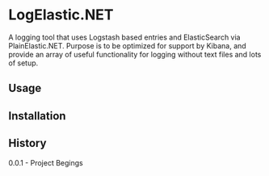 LogElastic.NET
===================

A logging tool that uses Logstash based entries and ElasticSearch via PlainElastic.NET. Purpose is to be optimized for support by Kibana, and provide an array of useful functionality for logging without text files and lots of setup.

Usage
-------------------------
		
Installation
-------------------------
		
History
-------------------------

0.0.1 - Project Begings
